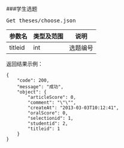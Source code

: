 ###学生选题
<pre>
Get theses/choose.json
</pre>

参数名      |类型及范围      |说明
---    		|---				|---- 
titleid |int |选题编号



<pre>
返回结果示例：
<code>
{
    "code": 200,
    "message": "成功",
    "object": {
        "articleScore": 0,
        "comment": "\"\"",
        "createAt": "2013-03-03T10:12:41",
        "oralScore": 0,
        "selectionid": 1,
        "studentid": 2,
        "titleid": 1
    }
}
</code>
</pre>
